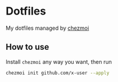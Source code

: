 # Dotfiles

My dotfiles managed by [chezmoi](https://www.chezmoi.io)

## How to use

Install `chezmoi` any way you want, then run

```sh
chezmoi init github.com/x-user --apply
```

<!-- code: language=markdown vim: set ft=markdown: -->
